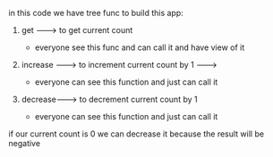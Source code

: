 in this code we have tree func to build this app:

1. get ---> to get current count   
    - everyone see this func and can call it and have view of it

2. increase ---> to increment current count by 1 ---> 
    - everyone can see this function and just can call it

3. decrease---> to decrement current count by 1
    - everyone can see this function and just can call it

if our current count is 0
we can decrease it because the result will be negative 
